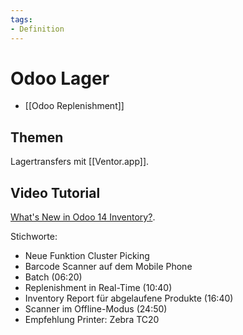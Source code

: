 ```yaml
---
tags:
- Definition
---
```

# Odoo Lager

* [[Odoo Replenishment]]

## Themen

Lagertransfers mit [[Ventor.app]].

## Video Tutorial
[What's New in Odoo 14 Inventory?](https://www.youtube.com/watch?v=ujSeKrkx30g).

Stichworte:
- Neue Funktion Cluster Picking
- Barcode Scanner auf dem Mobile Phone
- Batch (06:20)
- Replenishment in Real-Time (10:40)
- Inventory Report für abgelaufene Produkte (16:40)
- Scanner im Offline-Modus (24:50)
- Empfehlung Printer: Zebra TC20


 